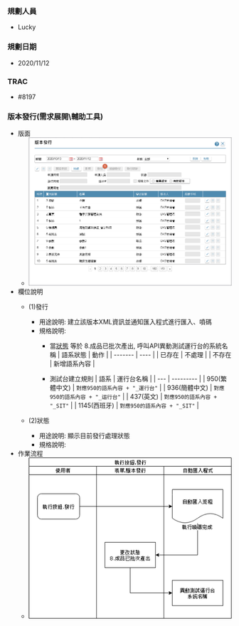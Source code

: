 ### <div id="user">規劃人員</div>
* Lucky

### <div id="updatedate">規劃日期</div>
* 2020/11/12

### <div id="trac">TRAC</div>
* #8197

### <div id="publish">版本發行<path>(需求展開\輔助工具)</path> </div>
* 版面 
  * ![publish]
* 欄位說明
  * <t id="btnpublish">(1)發行</t>
    * 用途說明: 建立該版本XML資訊並通知匯入程式進行匯入、噴碼
    * 規格說明: 
      * 當[狀態](#ui_publishlog_stage) 等於 8.成品已批次產出, 呼叫API異動測試運行台的系統名稱
      | 語系狀態 | 動作 |
      | ------- | ---- |
      | 已存在 | 不處理 |
      | 不存在 | 新增語系內容 |

      * 測試台建立規則
      | 語系 | 運行台名稱 |
      | --- | --------- |
      | 950(繁體中文) | `對應950的語系內容 + "_運行台"` |
      | 936(簡體中文) | `對應950的語系內容 + "_运行台"` |
      | 437(英文) | `對應950的語系內容 + "_SIT"` |
      | 1145(西班牙) | `對應950的語系內容 + "_SIT"` |

  * <t id="ui_publishlog_stage">(2)狀態</t>
    * 用途說明: 顯示目前發行處理狀態
    * 規格說明: 
* 作業流程
  * ![Publish_Diagram]


<!--圖片-->
[publish]:attachment/Publish.png "版本發行"
[Publish_Diagram]:attachment/Publish_Diagram.png "[作業流程]發行"
